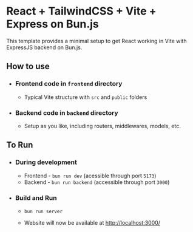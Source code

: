 # React + TailwindCSS + Vite + Express on Bun.js

This template provides a minimal setup to get React working in Vite with ExpressJS backend on Bun.js.

## How to use
- ### Frontend code in `frontend` directory
    - Typical Vite structure with `src` and `public` folders
- ### Backend code in `backend` directory
    - Setup as you like, including routers, middlewares, models, etc.

## To Run
- ### During development
    - Frontend - `bun run dev` (acessible through port `5173`) 
    - Backend - `bun run backend` (accessible through port `3000`)
- ### Build and Run
    - `bun run server`
    
    - Website will now be available at <http://localhost:3000/>
